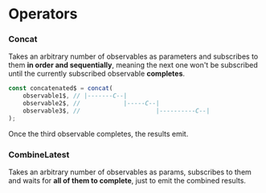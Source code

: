 # Operators


### Concat
Takes an arbitrary number of observables as parameters and subscribes to them
**in order and sequentially**, meaning the next one won't be subscribed until the 
currently subscribed observable **completes**.
```js
const concatenated$ = concat(
    observable1$, // |-------C--|
    observable2$, //            |-----C--|
    observable3$, //                     |----------C--|
);
```
Once the third observable completes, the results emit.

### CombineLatest
Takes an arbitrary number of observables as params, subscribes to them and waits
for **all of them to complete**, just to emit the combined results.
